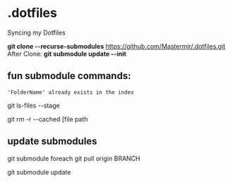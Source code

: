 # .dotfiles
Syncing my Dotfiles

**git clone --recurse-submodules** https://github.com/Mastermjr/.dotfiles.git  
After Clone:
**git submodule update --init**

## fun submodule commands:
  `'FolderName' already exists in the index` 

  git ls-files --stage

  git rm -r --cached [file path

## update submodules
  git submodule foreach git pull origin BRANCH

  git submodule update
